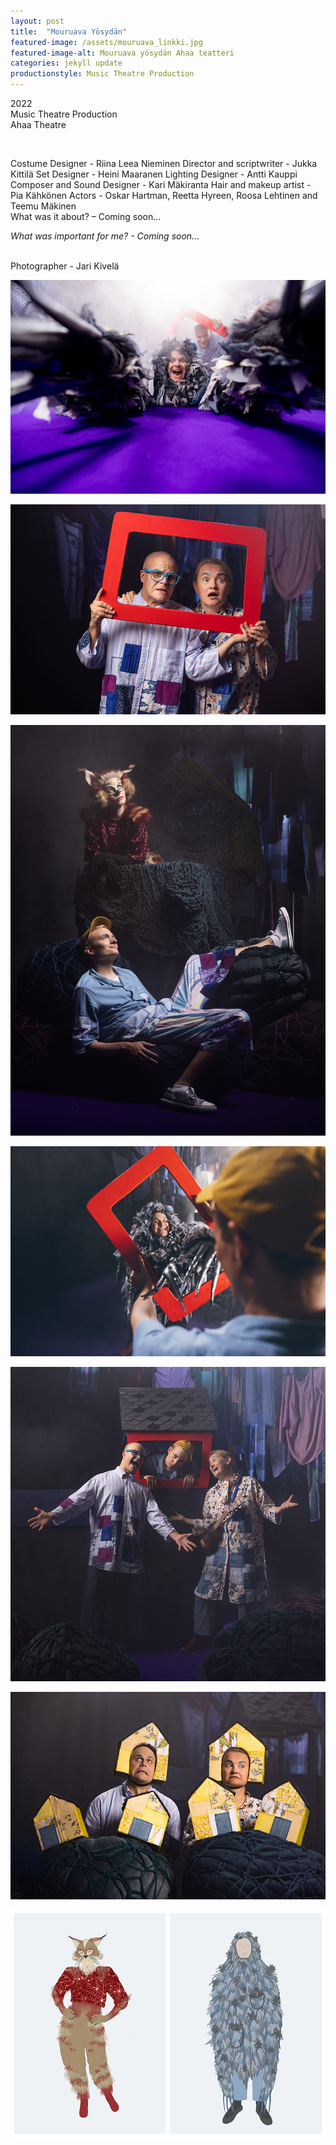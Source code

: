 ```yaml
---
layout: post
title:  "Mouruava Yösydän"
featured-image: /assets/mouruava_linkki.jpg
featured-image-alt: Mouruava yösydän Ahaa teatteri
categories: jekyll update
productionstyle: Music Theatre Production
---
```

  2022  
  Music Theatre Production  
  Ahaa Theatre  

  <br/>
<p></p>  
  Costume Designer - Riina Leea Nieminen  
  Director and scriptwriter - Jukka Kittilä  
  Set Designer - Heini Maaranen  
  Lighting Designer - Antti Kauppi  
  Composer and Sound Designer - Kari Mäkiranta     
  Hair and makeup artist - Pia Kähkönen  
  Actors - Oskar Hartman, Reetta Hyreen, Roosa Lehtinen and Teemu Mäkinen   
  <br/>
<div class="post-text-alone">  
  What was it about? – Coming soon... 
<p></p>
  <em>What was important for me? - Coming soon...</em>
</div>  
<p></p>

  <br/>
  Photographer - Jari Kivelä  
  
![alt text](/assets/projects/mouruava1.jpg)  
  
![alt text](/assets/projects/mouruava2.jpg)

![alt text](/assets/projects/mouruava4.jpg)  

![alt text](/assets/projects/mouruava3.jpg) 

![alt text](/assets/projects/mouruava5.jpg) 

![alt text](/assets/projects/mouruava6.jpg)   

![alt text](/assets/projects/luonnos15.jpg)   
 



